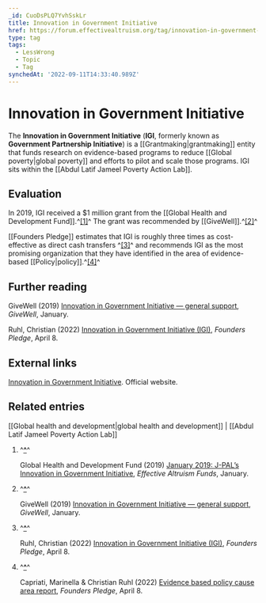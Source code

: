 ```yaml
---
_id: CuoDsPLQ7YvhSskLr
title: Innovation in Government Initiative
href: https://forum.effectivealtruism.org/tag/innovation-in-government-initiative
type: tag
tags:
  - LessWrong
  - Topic
  - Tag
synchedAt: '2022-09-11T14:33:40.989Z'
---
```

# Innovation in Government Initiative

The **Innovation in Government Initiative** (**IGI**, formerly known as **Government Partnership Initiative**) is a [[Grantmaking|grantmaking]] entity that funds research on evidence-based programs to reduce [[Global poverty|global poverty]] and efforts to pilot and scale those programs. IGI sits within the [[Abdul Latif Jameel Poverty Action Lab]].

Evaluation
----------

In 2019, IGI received a $1 million grant from the [[Global Health and Development Fund]].^[\[1\]](#fnuvi9quheri)^ The grant was recommended by [[GiveWell]].^[\[2\]](#fn8rold5a81i5)^

[[Founders Pledge]] estimates that IGI is roughly three times as cost-effective as direct cash transfers ^[\[3\]](#fnueusgb3awn)^ and recommends IGI as the most promising organization that they have identified in the area of evidence-based [[Policy|policy]].^[\[4\]](#fn6oq000whect)^

Further reading
---------------

GiveWell (2019) [Innovation in Government Initiative — general support](https://www.givewell.org/research/incubation-grants/innovation-in-government-initiative/december-2018-grant), *GiveWell*, January.

Ruhl, Christian (2022) [Innovation in Government Initiative (IGI)](https://founderspledge.com/stories/innovation-in-government-initiative-igi), *Founders Pledge*, April 8.

External links
--------------

[Innovation in Government Initiative](https://www.povertyactionlab.org/initiative/innovation-government-initiative). Official website.

Related entries
---------------

[[Global health and development|global health and development]] | [[Abdul Latif Jameel Poverty Action Lab]]

1.  ^**[^](#fnrefuvi9quheri)**^
    
    Global Health and Development Fund (2019) [January 2019: J-PAL’s Innovation in Government Initiative](https://funds.effectivealtruism.org/funds/payouts/january-2019-j-pals-innovation-in-government-initiative), *Effective Altruism Funds*, January.
    
2.  ^**[^](#fnref8rold5a81i5)**^
    
    GiveWell (2019) [Innovation in Government Initiative — general support](https://www.givewell.org/research/incubation-grants/innovation-in-government-initiative/december-2018-grant), *GiveWell*, January.
    
3.  ^**[^](#fnrefueusgb3awn)**^
    
    Ruhl, Christian (2022) [Innovation in Government Initiative (IGI)](https://founderspledge.com/stories/innovation-in-government-initiative-igi), *Founders Pledge*, April 8.
    
4.  ^**[^](#fnref6oq000whect)**^
    
    Capriati, Marinella & Christian Ruhl (2022) [Evidence based policy cause area report](https://founderspledge.com/stories/evidence-based-policy-executive-summary), *Founders Pledge*, April 8.